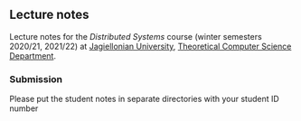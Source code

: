 ## Lecture notes

Lecture notes for the _Distributed Systems_ course (winter semesters 2020/21, 2021/22) at [Jagiellonian University](https://uj.edu.pl), [Theoretical Computer Science Department](https://tcs.uj.edu.pl).

### Submission

Please put the student notes in separate directories with your student ID number
